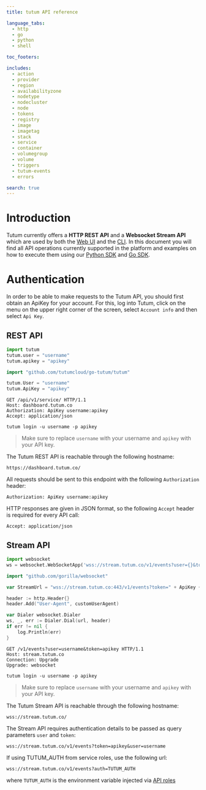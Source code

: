 ```yaml
---
title: tutum API reference

language_tabs:
  - http
  - go
  - python
  - shell

toc_footers:

includes:
  - action
  - provider
  - region
  - availabilityzone
  - nodetype
  - nodecluster
  - node
  - tokens
  - registry
  - image
  - imagetag
  - stack
  - service
  - container
  - volumegroup
  - volume
  - triggers
  - tutum-events
  - errors

search: true
---
```


# Introduction

Tutum currently offers a **HTTP REST API** and a **Websocket Stream API** which are used by both the [Web UI](https://dashboard.tutum.co/) and the [CLI](https://github.com/tutumcloud/tutum-cli). In this document you will find all API operations currently supported in the platform and examples on how to execute them using our [Python SDK](https://github.com/tutumcloud/python-tutum) and [Go SDK](https://github.com/tutumcloud/go-tutum).

# Authentication

In order to be able to make requests to the Tutum API, you should first obtain an ApiKey for your account. For this, log into Tutum, click on the menu on the upper right corner of the screen, select `Account info` and then select `Api Key`.

## REST API

```python
import tutum
tutum.user = "username"
tutum.apikey = "apikey"
```

```go
import "github.com/tutumcloud/go-tutum/tutum"

tutum.User = "username"
tutum.ApiKey = "apikey"
```

```http
GET /api/v1/service/ HTTP/1.1
Host: dashboard.tutum.co
Authorization: ApiKey username:apikey
Accept: application/json
```

```shell
tutum login -u username -p apikey
```

> Make sure to replace `username` with your username and `apikey` with your API key.

The Tutum REST API is reachable through the following hostname:

`https://dashboard.tutum.co/`

All requests should be sent to this endpoint with the following `Authorization` header:

`Authorization: ApiKey username:apikey`

HTTP responses are given in JSON format, so the following `Accept` header is required for every API call:

`Accept: application/json`

## Stream API

```python
import websocket
ws = websocket.WebSocketApp('wss://stream.tutum.co/v1/events?user={}&token={}'.format("username", "apikey"))
```

```go
import "github.com/gorilla/websocket"

var StreamUrl = "wss://stream.tutum.co:443/v1/events?token=" + ApiKey + "&user=" + User

header := http.Header{}
header.Add("User-Agent", customUserAgent)

var Dialer websocket.Dialer
ws, _, err := Dialer.Dial(url, header)
if err != nil {
	log.Println(err)
}
```

```http
GET /v1/events?user=username&token=apikey HTTP/1.1
Host: stream.tutum.co
Connection: Upgrade
Upgrade: websocket
```

```shell
tutum login -u username -p apikey
```

> Make sure to replace `username` with your username and `apikey` with your API key.

The Tutum Stream API is reachable through the following hostname:

`wss://stream.tutum.co/`

The Stream API requires authentication details to be passed as query parameters `user` and `token`:

`wss://stream.tutum.co/v1/events?token=apikey&user=username`

If using TUTUM_AUTH from service roles, use the following url:

`wss://stream.tutum.co/v1/events?auth=TUTUM_AUTH`

where `TUTUM_AUTH` is the environment variable injected via [API roles](https://support.tutum.co/support/solutions/articles/5000524639)
